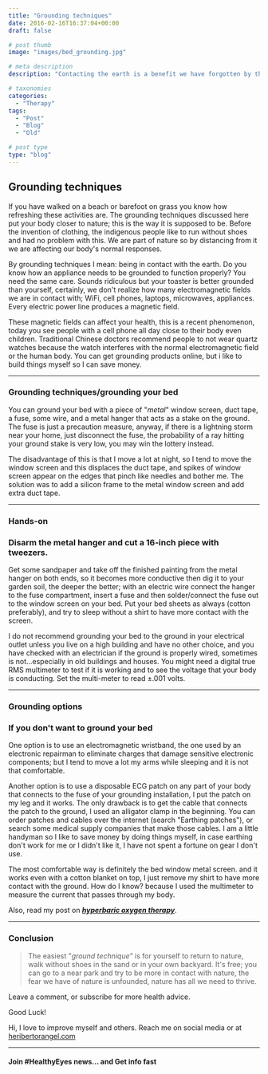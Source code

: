 ```yaml
---
title: "Grounding techniques"
date: 2016-02-16T16:37:04+00:00
draft: false

# post thumb
image: "images/bed_grounding.jpg"

# meta description
description: "Contacting the earth is a benefit we have forgotten by the modern distancing from nature and from our modern habits and clothing"

# taxonomies
categories: 
  - "Therapy"
tags:
  - "Post"
  - "Blog"
  - "Old"

# post type
type: "blog"
---
```

Grounding techniques
--------------------

If you have walked on a beach or barefoot on grass you know how refreshing these activities are. The grounding techniques discussed here put your body closer to nature; this is the way it is supposed to be. Before the invention of clothing, the indigenous people like to run without shoes and had no problem with this. We are part of nature so by distancing from it we are affecting our body's normal responses.

By grounding techniques I mean: being in contact with the earth. Do you know how an appliance needs to be grounded to function properly? You need the same care. Sounds ridiculous but your toaster is better grounded than yourself, certainly, we don't realize how many electromagnetic fields we are in contact with; WiFi, cell phones, laptops, microwaves, appliances. Every electric power line produces a magnetic field.

These magnetic fields can affect your health, this is a recent phenomenon, today you see people with a cell phone all day close to their body even children. Traditional Chinese doctors recommend people to not wear quartz watches because the watch interferes with the normal electromagnetic field or the human body. You can get grounding products online, but i like to build things myself so I can save money.

* * *

### Grounding techniques/grounding your bed

You can ground your bed with a piece of "_metal_" window screen, duct tape, a fuse, some wire, and a metal hanger that acts as a stake on the ground. The fuse is just a precaution measure, anyway, if there is a lightning storm near your home, just disconnect the fuse, the probability of a ray hitting your ground stake is very low, you may win the lottery instead.

The disadvantage of this is that I move a lot at night, so I tend to move the window screen and this displaces the duct tape, and spikes of window screen appear on the edges that pinch like needles and bother me. The solution was to add a silicon frame to the metal window screen and add extra duct tape.

* * *

### Hands-on

### Disarm the metal hanger and cut a 16-inch piece with tweezers.

Get some sandpaper and take off the finished painting from the metal hanger on both ends, so it becomes more conductive then dig it to your garden soil, the deeper the better; with an electric wire connect the hanger to the fuse compartment, insert a fuse and then solder/connect the fuse out to the window screen on your bed. Put your bed sheets as always (cotton preferably), and try to sleep without a shirt to have more contact with the screen.

I do not recommend grounding your bed to the ground in your electrical outlet unless you live on a high building and have no other choice, and you have checked with an electrician if the ground is properly wired, sometimes is not...especially in old buildings and houses. You might need a digital true RMS multimeter to test if it is working and to see the voltage that your body is conducting. Set the multi-meter to read ±.001 volts.

* * *

### Grounding options

### If you don't want to ground your bed

One option is to use an electromagnetic wristband, the one used by an electronic repairman to eliminate charges that damage sensitive electronic components; but I tend to move a lot my arms while sleeping and it is not that comfortable.

Another option is to use a disposable ECG patch on any part of your body that connects to the fuse of your grounding installation, I put the patch on my leg and it works. The only drawback is to get the cable that connects the patch to the ground, I used an alligator clamp in the beginning. You can order patches and cables over the internet (search "Earthing patches"), or search some medical supply companies that make those cables. I am a little handyman so I like to save money by doing things myself, in case earthing don't work for me or I didn't like it, I have not spent a fortune on gear I don't use.

The most comfortable way is definitely the bed window metal screen. and it works even with a cotton blanket on top, I just remove my shirt to have more contact with the ground. How do I know? because I used the multimeter to measure the current that passes through my body.

Also, read my post on [**_hyperbaric oxygen therapy_**](../hyperbaric-oxygen-therapy/).

* * *

### Conclusion

>The easiest "_ground technique"_ is for yourself to return to nature, walk without shoes in the sand or in your own backyard. It's free; you can go to a near park and try to be more in contact with nature, the fear we have of nature is unfounded, nature has all we need to thrive.

Leave a comment, or subscribe for more health advice.

Good Luck!

Hi, I love to improve myself and others. Reach me on social media or at [heribertorangel.com](https://www.heribertorangel.com)

* * *

#### Join #HealthyEyes news... and Get info fast